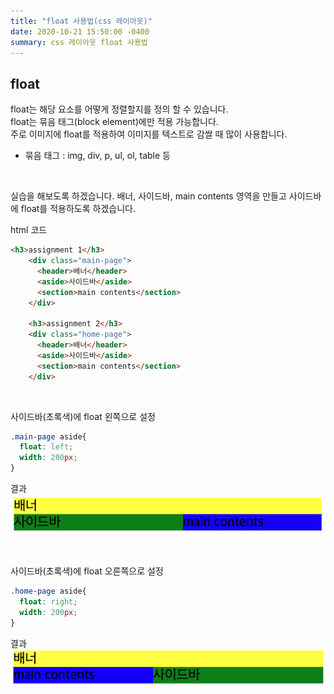 ```yaml
---
title: "float 사용법(css 레이아웃)"
date: 2020-10-21 15:50:00 -0400
summary: css 레이아웃 float 사용법
---
```


## float
float는 해당 요소를 어떻게 정렬할지를 정의 할 수 있습니다.  
float는 묶음 태그(block element)에만 적용 가능합니다.  
주로 이미지에 float를 적용하여 이미지를 텍스트로 감쌀 때 많이 사용합니다.  
* 묶음 태그 : img, div, p, ul, ol, table 등

<br>

실습을 해보도록 하겠습니다.
배너, 사이드바, main contents 영역을 만들고 사이드바에 float를 적용하도록 하겠습니다.  

html 코드

```html
<h3>assignment 1</h3>
    <div class="main-page">
      <header>배너</header>
      <aside>사이드바</aside>
      <section>main contents</section>
    </div>
    
    <h3>assignment 2</h3>
    <div class="home-page">
      <header>배너</header>
      <aside>사이드바</aside>
      <section>main contents</section>
    </div>
```

<br>

사이드바(초록색)에 float 왼쪽으로 설정

```css
.main-page aside{
  float: left;
  width: 200px;
}
```
결과
![image](../img/2020-10-21/float1.png)

<br>

사이드바(초록색)에 float 오른쪽으로 설정
```css
.home-page aside{
  float: right;
  width: 200px;
}
```
결과
![image](../img/2020-10-21/float2.png)